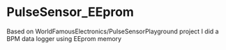 # PulseSensor_EEprom
Based on WorldFamousElectronics/PulseSensorPlayground project I did a BPM data logger using EEprom memory
